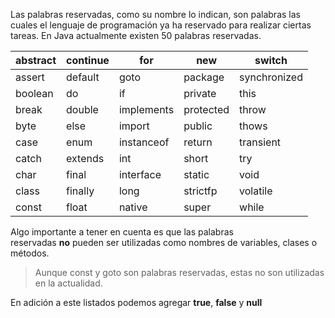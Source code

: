Las palabras reservadas, como su nombre lo indican, son palabras las cuales el lenguaje de programación ya ha reservado para realizar ciertas tareas. En Java actualmente existen 50 palabras reservadas.

| abstract | continue | for | new | switch |
| --- | --- | --- | --- | --- |
| assert | default | goto | package | synchronized |
| boolean | do | if | private | this |
| break | double | implements | protected | throw |
| byte | else | import | public | thows |
| case | enum | instanceof | return | transient |
| catch | extends | int | short | try |
| char | final | interface | static | void |
| class | finally | long | strictfp | volatile |
| const | float | native | super | while |

Algo importante a tener en cuenta es que las palabras reservadas **no** pueden ser utilizadas como nombres de variables, clases o métodos.

> Aunque const y goto son palabras reservadas, estas no son utilizadas en la actualidad.
> 

En adición a este listados podemos agregar **true**, **false** y **null**